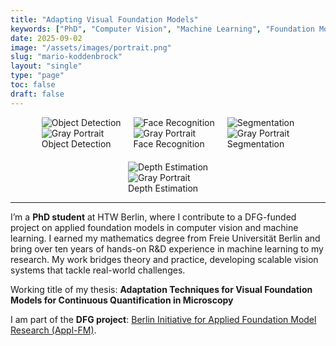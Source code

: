 ```yaml
---
title: "Adapting Visual Foundation Models"
keywords: ["PhD", "Computer Vision", "Machine Learning", "Foundation Models"]
date: 2025-09-02
image: "/assets/images/portrait.png"
slug: "mario-koddenbrock"
layout: "single"
type: "page"
toc: false
draft: false
---
```


<!-- Force-loading the Font Awesome library -->
<link rel="stylesheet" href="https://cdnjs.cloudflare.com/ajax/libs/font-awesome/6.5.2/css/all.min.css" integrity="sha512-SnH5WK+bZxgPHs44uWIX+LLJAJ9/2PkPKZ5QiAj6Ta86w+fsb2TkcmfRyVX3pBnMFcV7oQPJkl9QevSCWr3W6A==" crossorigin="anonymous" referrerpolicy="no-referrer" />

<div style="display: flex; flex-wrap: wrap; justify-content: center; gap: 20px;">
  <!-- Flip Card 1: Object Detection -->
  <div class="flip-card">
    <div class="flip-card-inner">
      <div class="flip-card-front">
        <img src="/assets/images/portrait_detect.png" alt="Object Detection" />
      </div>
      <div class="flip-card-back">
        <img src="/assets/images/portrait_gray.png" alt="Gray Portrait" />
        <div class="card-text-overlay">Object Detection</div>
      </div>
    </div>
  </div>
  <!-- Flip Card 2: Face Recognition -->
  <div class="flip-card">
    <div class="flip-card-inner">
      <div class="flip-card-front">
        <img src="/assets/images/portrait_face.png" alt="Face Recognition" />
      </div>
      <div class="flip-card-back">
        <img src="/assets/images/portrait_gray.png" alt="Gray Portrait" />
        <div class="card-text-overlay">Face Recognition</div>
      </div>
    </div>
  </div>
  <!-- Flip Card 3: Segmentation -->
  <div class="flip-card">
    <div class="flip-card-inner">
      <div class="flip-card-front">
        <img src="/assets/images/portrait_segment.png" alt="Segmentation" />
      </div>
      <div class="flip-card-back">
        <img src="/assets/images/portrait_gray.png" alt="Gray Portrait" />
        <div class="card-text-overlay">Segmentation</div>
      </div>
    </div>
  </div>
  <!-- Flip Card 4: Depth Estimation -->
  <div class="flip-card">
    <div class="flip-card-inner">
      <div class="flip-card-front">
        <img src="/assets/images/portrait_depth_2.png" alt="Depth Estimation" />
      </div>
      <div class="flip-card-back">
        <img src="/assets/images/portrait_gray.png" alt="Gray Portrait" />
        <div class="card-text-overlay">Depth Estimation</div>
      </div>
    </div>
  </div>
</div>

---

I’m a **PhD student** at HTW Berlin, where I contribute to a DFG-funded project on applied foundation models in computer vision and machine learning. I earned my mathematics degree from Freie Universität Berlin and bring over ten years of hands-on R&D experience in machine learning to my research. My work bridges theory and practice, developing scalable vision systems that tackle real-world challenges.

Working title of my thesis:
**Adaptation Techniques for Visual Foundation Models for Continuous Quantification in Microscopy**

I am part of the **DFG project**: [Berlin Initiative for Applied Foundation Model Research (Appl-FM)](https://www.bht-berlin.de/3873/article/9084).

<!-- This is the final, all-Font-Awesome icon block -->
<div class="icon-block" style="display: flex; flex-wrap: wrap; justify-content: center; align-items: center; gap: 28px; margin-top: 20px; font-size: 2rem;">
  <a href="https://github.com/mario-koddenbrock" target="_blank" rel="noopener noreferrer" title="GitHub">
    <i class="fa-brands fa-github"></i>
  </a>
  <a href="https://www.linkedin.com/in/koddenbrock/" target="_blank" rel="noopener noreferrer" title="LinkedIn">
    <i class="fa-brands fa-linkedin"></i>
  </a>
  <a href="https://scholar.google.com/citations?user=wqHic0AAAAAJ&hl=de" target="_blank" rel="noopener noreferrer" title="Google Scholar">
    <i class="fa-brands fa-google-scholar"></i>
  </a>
  <a href="https://orcid.org/0000-0003-3327-7404" target="_blank" rel="noopener noreferrer" title="ORCID">
    <i class="fa-brands fa-orcid"></i>
  </a>
  <a href="https://www.htw-berlin.de/hochschule/personen/person/?eid=14549" target="_blank" rel="noopener noreferrer" title="HTW Berlin">
    <i class="fa-solid fa-building-columns"></i>
  </a>
  <a href="https://dblp.org/pid/189/6995.html" target="_blank" rel="noopener noreferrer" title="DBLP">
    <i class="fa-solid fa-book"></i>
  </a>
  <a href="https://openreview.net/profile?id=~Mario_Koddenbrock1" target="_blank" rel="noopener noreferrer" title="OpenReview">
    <i class="fa-solid fa-book-open"></i>
  </a>
</div>